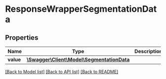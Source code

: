 # ResponseWrapperSegmentationData

## Properties
Name | Type | Description | Notes
------------ | ------------- | ------------- | -------------
**value** | [**\Swagger\Client\Model\SegmentationData**](SegmentationData.md) |  | [optional] 

[[Back to Model list]](../README.md#documentation-for-models) [[Back to API list]](../README.md#documentation-for-api-endpoints) [[Back to README]](../README.md)


